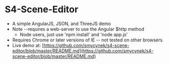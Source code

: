 S4-Scene-Editor
===============

*  A simple AngularJS, JSON, and ThreeJS demo
*  Note --requires a web-server to use the Angular $http method
   *   Node users, just use 'npm install' and 'node app.js'
*  Requires Chrome or later versions of IE -- not tested on other browsers.
*  Live demo at: [https://github.com/smycynek/s4-scene-editor/blob/master/README.md](https://github.com/smycynek/s4-scene-editor/blob/master/README.md)

